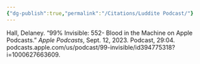 ```yaml
---
{"dg-publish":true,"permalink":"/Citations/Luddite Podcast/"}
---
```



Hall, Delaney. “99% Invisible: 552- Blood in the Machine on Apple Podcasts.” _Apple Podcasts_,  Sept. 12, 2023. Podcast, 29:04. podcasts.apple.com/us/podcast/99-invisible/id394775318?i=1000627663609.